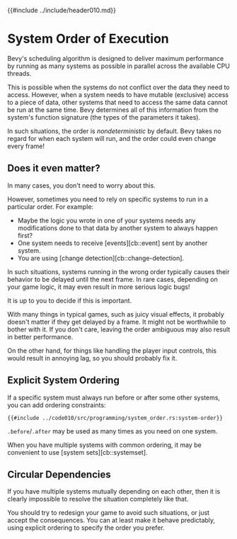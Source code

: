 {{#include ../include/header010.md}}

# System Order of Execution

Bevy's scheduling algorithm is designed to deliver maximum performance
by running as many systems as possible in parallel across the available
CPU threads.

This is possible when the systems do not conflict over the data they need
to access. However, when a system needs to have mutable (exclusive) access
to a piece of data, other systems that need to access the same data cannot
be run at the same time. Bevy determines all of this information from the
system's function signature (the types of the parameters it takes).

In such situations, the order is *nondeterministic* by default. Bevy takes
no regard for when each system will run, and the order could even change
every frame!

## Does it even matter?

In many cases, you don't need to worry about this.

However, sometimes you need to rely on specific systems to run in a particular
order. For example:

  - Maybe the logic you wrote in one of your systems needs any modifications
    done to that data by another system to always happen first?
  - One system needs to receive [events][cb::event] sent by another system.
  - You are using [change detection][cb::change-detection].

In such situations, systems running in the wrong order typically causes
their behavior to be delayed until the next frame. In rare cases, depending
on your game logic, it may even result in more serious logic bugs!

It is up to you to decide if this is important.

With many things in typical games, such as juicy visual effects, it probably
doesn't matter if they get delayed by a frame. It might not be worthwhile
to bother with it. If you don't care, leaving the order ambiguous may also
result in better performance.

On the other hand, for things like handling the player input controls,
this would result in annoying lag, so you should probably fix it.

## Explicit System Ordering

If a specific system must always run before or after some other systems,
you can add ordering constraints:

```rust,no_run,noplayground
{{#include ../code010/src/programming/system_order.rs:system-order}}
```

`.before`/`.after` may be used as many times as you need on one system.

When you have multiple systems with common ordering, it may be convenient to use
[system sets][cb::systemset].

## Circular Dependencies

If you have multiple systems mutually depending on each other, then it is
clearly impossible to resolve the situation completely like that.

You should try to redesign your game to avoid such situations, or just accept
the consequences. You can at least make it behave predictably, using explicit
ordering to specify the order you prefer.
